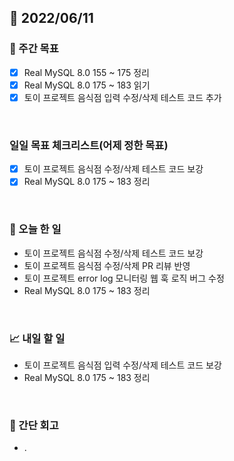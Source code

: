 ## 📅 2022/06/11


### 👏 주간 목표

- [x] Real MySQL 8.0 155 ~ 175 정리
- [x] Real MySQL 8.0 175 ~ 183 읽기
- [x] 토이 프로젝트 음식점 입력 수정/삭제 테스트 코드 추가

<br/>

### 일일 목표 체크리스트(어제 정한 목표)

- [x] 토이 프로젝트 음식점 수정/삭제 테스트 코드 보강
- [x] Real MySQL 8.0 175 ~ 183 정리

<br/>

### 💯 오늘 한 일

- 토이 프로젝트 음식점 수정/삭제 테스트 코드 보강
- 토이 프로젝트 음식점 수정/삭제 PR 리뷰 반영
- 토이 프로젝트 error log 모니터링 웹 훅 로직 버그 수정
- Real MySQL 8.0 175 ~ 183 정리

<br/>

### 📈 내일 할 일

- 토이 프로젝트 음식점 입력 수정/삭제 테스트 코드 보강
- Real MySQL 8.0 175 ~ 183 정리

<br/>

### 🤔 간단 회고

- .




 




 








